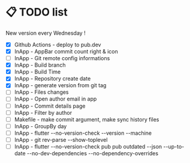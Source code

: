 # 📋 TODO list

New version every Wednesday !

- [x] Github Actions - deploy to pub.dev
- [x] InApp - AppBar commit count right & icon
- [ ] InApp - Git remote config informations
- [x] InApp - Build branch
- [x] InApp - Build Time
- [x] InApp - Repository create date
- [x] InApp - generate version from git tag
- [ ] InApp - Files changes
- [ ] InApp - Open author email in app
- [ ] InApp - Commit details page
- [ ] InApp - Filter by author
- [ ] Makefile - make commit argument, make sync history files
- [ ] InApp - GroupBy day
- [ ] InApp - flutter --no-version-check --version --machine
- [ ] InApp - git rev-parse --show-toplevel
- [ ] InApp - flutter --no-version-check pub pub outdated --json --up-to-date --no-dev-dependencies --no-dependency-overrides
